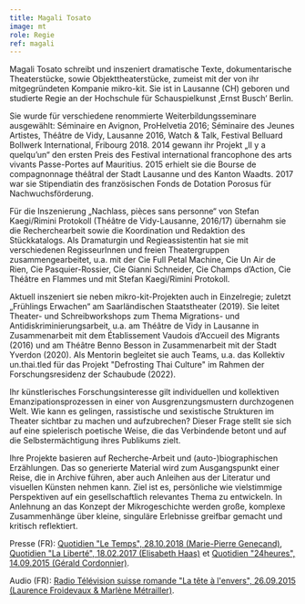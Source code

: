 ```yaml
---
title: Magali Tosato
image: mt
role: Regie
ref: magali
---
```


Magali Tosato schreibt und inszeniert dramatische Texte, dokumentarische Theaterstücke, sowie Objekttheaterstücke, zumeist mit der von ihr mitgegründeten Kompanie mikro-kit. Sie ist in Lausanne (CH) geboren und studierte Regie an der Hochschule für Schauspielkunst ‚Ernst Busch‘ Berlin.

Sie wurde für verschiedene renommierte Weiterbildungsseminare ausgewählt: Séminaire en Avignon, ProHelvetia 2016; Séminaire des Jeunes Artistes, Théâtre de Vidy, Lausanne 2016, Watch & Talk, Festival Belluard Bollwerk International, Fribourg 2018. 2014 gewann ihr Projekt „Il y a quelqu’un“ den ersten Preis des Festival international francophone des arts vivants Passe-Portes auf Mauritius. 2015 erhielt sie die Bourse de compagnonnage théâtral der Stadt Lausanne und des Kanton Waadts. 2017 war sie Stipendiatin des französischen Fonds de Dotation Porosus für Nachwuchsförderung. 

Für die Inszenierung „Nachlass, pièces sans personne“ von Stefan Kaegi/Rimini Protokoll (Théâtre de Vidy-Lausanne, 2016/17) übernahm sie die Recherchearbeit sowie die Koordination und Redaktion des Stückkatalogs. Als Dramaturgin und Regieassistentin hat sie mit verschiedenen RegisseurInnen und freien Theatergruppen zusammengearbeitet, u.a. mit der Cie Full Petal Machine, Cie Un Air de Rien, Cie Pasquier-Rossier, Cie Gianni Schneider, Cie Champs d’Action, Cie Théâtre en Flammes und mit Stefan Kaegi/Rimini Protokoll.

Aktuell inszeniert sie neben mikro-kit-Projekten auch in Einzelregie; zuletzt „Frühlings Erwachen“ am Saarländischen Staatstheater (2019). Sie leitet Theater- und Schreibworkshops zum Thema Migrations- und Antidiskriminierungsarbeit, u.a. am Théâtre de Vidy in Lausanne in Zusammenarbeit mit dem Établissement Vaudois d’Accueil des Migrants (2016) und am Théâtre Benno Besson in Zusammenarbeit mit der Stadt Yverdon (2020). Als Mentorin begleitet sie auch Teams, u.a. das Kollektiv un.thai.tled für das Projekt "Defrosting Thai Culture" im Rahmen der Forschungsresidenz der Schaubude (2022).

Ihr künstlerisches Forschungsinteresse gilt individuellen und kollektiven Emanzipationsprozessen in einer von Ausgrenzungsmustern durchzogenen Welt. Wie kann es gelingen, rassistische und sexistische Strukturen im Theater sichtbar zu machen und aufzubrechen? Dieser Frage stellt sie sich auf eine spielerisch poetische Weise, die das Verbindende betont und auf die Selbstermächtigung ihres Publikums zielt.

Ihre Projekte basieren auf Recherche-Arbeit und (auto-)biographischen Erzählungen. Das so generierte Material wird zum Ausgangspunkt einer Reise, die in Archive führen, aber auch Anleihen aus der Literatur und visuellen Künsten nehmen kann. Ziel ist es, persönliche wie vielstimmige Perspektiven auf ein gesellschaftlich relevantes Thema zu entwickeln. In Anlehnung an das Konzept der Mikrogeschichte werden große, komplexe Zusammenhänge über kleine, singuläre Erlebnisse greifbar gemacht und kritisch reflektiert.
 

Presse (FR): [Quotidien "Le Temps", 28.10.2018 (Marie-Pierre Genecand)](https://www.letemps.ch/culture/magali-tosato-theatre-conscient), [Quotidien "La Liberté", 18.02.2017 (Elisabeth Haas)](http://vidy.ch/sites/default/files/20170218_laliberte_tosato2_0.pdf) et [Quotidien "24heures", 14.09.2015 (Gérald Cordonnier)](http://www.24heures.ch/culture/theatre/La-jeune-metteur-en-scene-Magali-Tosato-ose-le-grand-saut-a-Vidy/story/22110262).

Audio (FR): [Radio Télévision suisse romande "La tête à l'envers", 26.09.2015 (Laurence Froidevaux & Marlène Métrailler)](http://www.rts.ch/espace-2/programmes/la-tete-a-l-envers/7077676-la-tete-a-l-envers-du-26-09-2015.html).
